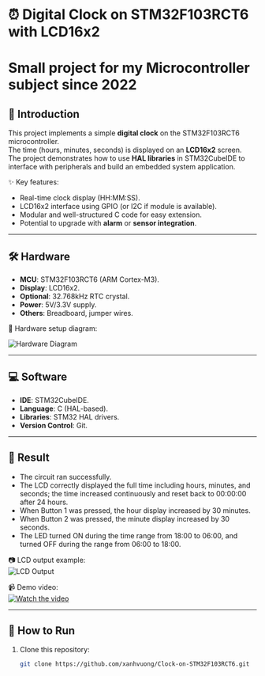 # ⏰ Digital Clock on STM32F103RCT6 with LCD16x2
# Small project for my Microcontroller subject since 2022

## 📖 Introduction
This project implements a simple **digital clock** on the STM32F103RCT6 microcontroller.  
The time (hours, minutes, seconds) is displayed on an **LCD16x2** screen.  
The project demonstrates how to use **HAL libraries** in STM32CubeIDE to interface with peripherals and build an embedded system application.

✨ Key features:
- Real-time clock display (HH:MM:SS).
- LCD16x2 interface using GPIO (or I2C if module is available).
- Modular and well-structured C code for easy extension.
- Potential to upgrade with **alarm** or **sensor integration**.

---

## 🛠️ Hardware
- **MCU**: STM32F103RCT6 (ARM Cortex-M3).  
- **Display**: LCD16x2.  
- **Optional**: 32.768kHz RTC crystal.  
- **Power**: 5V/3.3V supply.  
- **Others**: Breadboard, jumper wires.  

📌 Hardware setup diagram:  

![Hardware Diagram](https://github.com/xanhvuong/images/blob/master/GPIO_PIN.png)  


---

## 💻 Software
- **IDE**: STM32CubeIDE.  
- **Language**: C (HAL-based).  
- **Libraries**: STM32 HAL drivers.  
- **Version Control**: Git.  

---

## 🎥 Result
- The circuit ran successfully.
- The LCD correctly displayed the full time including hours, minutes, and seconds; the time increased continuously and reset back to 00:00:00 after 24 hours.
- When Button 1 was pressed, the hour display increased by 30 minutes.
- When Button 2 was pressed, the minute display increased by 30 seconds.
- The LED turned ON during the time range from 18:00 to 06:00, and turned OFF during the range from 06:00 to 18:00.
  
📷 LCD output example:  
![LCD Output](images/lcd_output.png)  

📹 Demo video:  
[![Watch the video](images/demo_thumbnail.png)](https://youtu.be/your-demo-link)  

---

## 🚀 How to Run
1. Clone this repository:
   ```bash
   git clone https://github.com/xanhvuong/Clock-on-STM32F103RCT6.git
